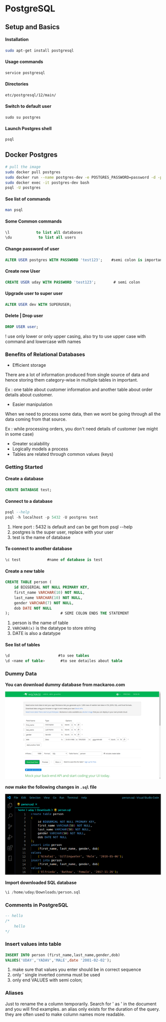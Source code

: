 # PostgreSQL

## Setup and Basics

#### Installation

```bash
sudo apt-get install postgresql
```

#### Usage commands

```bash
service postgresql
```

#### Directories

```bash
etc/postgresql/12/main/
```

#### Switch to default user

```text
sudo su postgres
```

#### Launch Postgres shell

```bash
psql
```

## Docker Postgres

```bash
# pull the image
sudo docker pull postgres
sudo docker run --name postgres-dev -e POSTGRES_PASSWORD=password -d -p 5432:5432 postgres
sudo docker exec -it postgres-dev bash
psql -U postgres
```

#### See list of commands

```bash
man psql
```

#### Some Common commands

```sql
\l            to list all databases
\du            to list all users
```

#### Change password of user

```sql
ALTER USER postgres WITH PASSWORD 'test123';    #semi colon is important
```

#### Create new User

```sql
CREATE USER uday WITH PASSWORD 'test123';        # semi colon
```

#### Upgrade user to super user

```sql
ALTER USER dev WITH SUPERUSER;
```

#### Delete \| Drop user

```sql
DROP USER user;
```

! use only lower or only upper casing, also try to use upper case with command and lowercase with names

### Benefits of Relational Databases

* Efficient storage

There are a lot of information produced from single source of data and hence storing them category-wise in multiple tables in important.

Ex : one table about customer information and another table about order details about customer.

* Easier manipulation

When we need to process some data, then we wont be going through all the data coming from that source.

Ex : while processing orders, you don't need details of customer \(we might in some case\)

* Greater scalability
* Logically models a process
* Tables are related through common values \(keys\)

### Getting Started

#### Create a database

```sql
CREATE DATABASE test;
```

#### Connect to a database

```sql
psql --help
psql -h localhost -p 5432 -U postgres test
```

1. Here port : 5432 is default and can be get from psql --help
2. postgres is the super user, replace with your user
3. test is the name of database

#### To connect to another database

```sql
\c test            #name of database is test
```

#### Create a new table

```sql
CREATE TABLE person (
    id BIGSERIAL NOT NULL PRIMARY KEY,
    first_name VARCHAR(10) NOT NULL,
    last_name VARCHAR(10) NOT NULL,
    gender VARCHAR(7) NOT NULL,
    dob DATE NOT NULL
);                       # SEMI COLON ENDS THE STATEMENT
```

1. person is the name of table
2. `VARCHAR(x)` is the datatype to store string 
3. DATE is also a datatype

#### See list of tables

```sql
\d                      #to see tables
\d <name of table>       #to see detailes about table
```

### Dummy Data

**You can download dummy database from mackaroo.com**

![mockaroo](../../.gitbook/assets/mockaroo.png)

**now make the following changes in `.sql` file**

![changes to be made](../../.gitbook/assets/vscode-sql-mockaroo-changes.png)

**Import downloaded SQL database**

```sql
\i /home/uday/Downloads/person.sql
```

### Comments in PostgreSQL

```sql
-- hello
/*
    hello
*/
```

### Insert values into table

```sql
INSERT INTO person (first_name,last_name,gender,dob)
VALUES('UDAY','YADAV','MALE',date '2001-02-02');
```

1. make sure that values you enter should be in correct sequence
2. only ' single inverted comma must be used
3. only end VALUES with semi colon;

### Aliases

Just to rename the a column temporarily. Search for ' as ' in the document and you will find examples. an alias only exists for the duration of the query. they are often used to make column names more readable.

